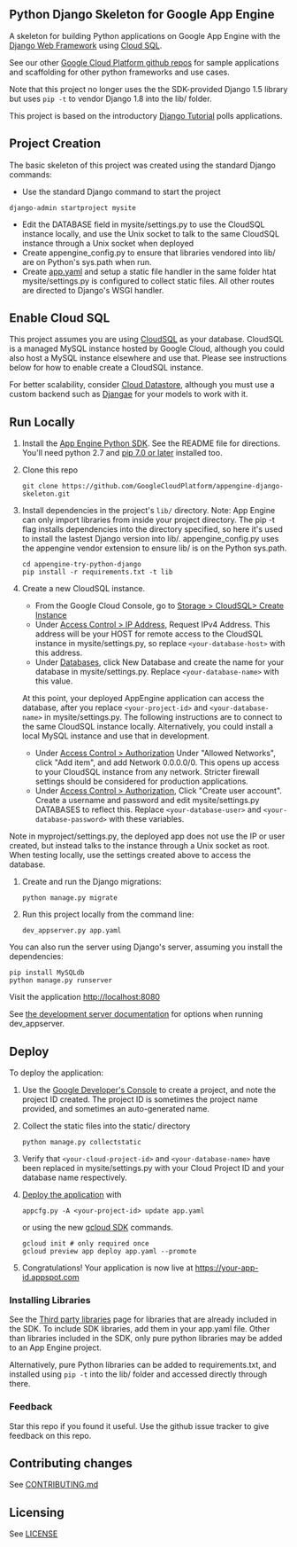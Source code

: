 ## Python Django Skeleton for Google App Engine

A skeleton for building Python applications on Google App Engine with the
[Django Web Framework](https://www.djangoproject.com/) using
[Cloud SQL](https://cloud.google.com/sql/docs/introduction).

See our other [Google Cloud Platform github
repos](https://github.com/GoogleCloudPlatform) for sample applications and
scaffolding for other python frameworks and use cases.

Note that this project no longer uses the the SDK-provided Django 1.5 library but
uses `pip -t` to vendor Django 1.8 into the lib/ folder.

This project is based on the introductory [Django Tutorial](https://docs.djangoproject.com/en/1.8/intro/tutorial01/)
polls applications.

## Project Creation

The basic skeleton of this project was created using the standard Django commands:

  *  Use the standard Django command to start the project
   ```
   django-admin startproject mysite
   ```
  * Edit the DATABASE field in mysite/settings.py to use the CloudSQL instance locally,
    and use the Unix socket to talk to the same CloudSQL instance through a Unix socket
    when deployed
  * Create appengine_config.py to ensure that libraries vendored into lib/ are on Python's
    sys.path when run.
  * Create [app.yaml](https://cloud.google.com/appengine/docs/python/config/appconfig?hl=en)
    and setup a static file handler in the same folder htat mysite/settings.py is configured
    to collect static files. All other routes are directed to Django's WSGI handler.

## Enable Cloud SQL

This project assumes you are using [CloudSQL](https://cloud.google.com/sql/docs/introduction)
as your database. CloudSQL is a managed MySQL instance hosted by Google Cloud, although you
could also host a MySQL instance elsewhere and use that. Please see instructions below
for how to enable create a CloudSQL instance.

For better scalability, consider
[Cloud Datastore](https://cloud.google.com/datastore/docs/concepts/overview?hl=en), although
you must use a custom backend such as [Djangae](https://github.com/potatolondon/djangae) for your
models to work with it.

## Run Locally
1. Install the [App Engine Python SDK](https://developers.google.com/appengine/downloads).
See the README file for directions. You'll need python 2.7 and [pip 7.0 or later](http://www.pip-installer.org/en/latest/installing.html) installed too.

1. Clone this repo

   ```
   git clone https://github.com/GoogleCloudPlatform/appengine-django-skeleton.git
   ```
1. Install dependencies in the project's `lib/` directory.
   Note: App Engine can only import libraries from inside your project directory. The pip -t flag installs dependencies into the
   directory specified, so here it's used to install the lastest Django version into lib/. appengine_config.py uses the
   appengine vendor extension to ensure lib/ is on the Python sys.path.

   ```
   cd appengine-try-python-django
   pip install -r requirements.txt -t lib
   ```
1. Create a new CloudSQL instance.
    * From the Google Cloud Console, go to [Storage > CloudSQL> Create Instance](https://console.developers.google.com/project/_/sql/create)
    * Under [Access Control > IP Address](https://console.developers.google.com/project/_/sql/instances/polls/access-control/ip),  Request IPv4 Address. This address will be your HOST for remote access to the
      CloudSQL instance in mysite/settings.py, so replace `<your-database-host>` with this address.
    * Under [Databases](https://console.developers.google.com/project/_/sql/instances/polls/databases), click New Database and create the name for your database in mysite/settings.py. Replace
      `<your-database-name>` with this value.

    At this point, your deployed AppEngine application can access the database, after you replace `<your-project-id>` and
    `<your-database-name>` in mysite/settings.py. The following instructions are to connect to the same CloudSQL instance
    locally. Alternatively, you could install a local MySQL instance and use that in development.

    * Under [Access Control > Authorization](https://console.developers.google.com/project/_/sql/instances/polls/access-control/authorization) Under "Allowed Networks", click "Add item", and add Network 0.0.0.0/0. This opens up
          access to your CloudSQL instance from any network. Stricter firewall settings should be considered for production
          applications.
    * Under  [Access Control > Authorization](https://console.developers.google.com/project/_/sql/instances/polls/access-control/users), Click
          "Create user account". Create a username and password and edit mysite/settings.py DATABASES
          to reflect this. Replace `<your-database-user>` and `<your-database-password>` with these variables.

Note in myproject/settings.py, the deployed app does not use the IP or user created, but instead talks to the instance through a Unix
socket as root. When testing locally, use the settings created above to access the database.

1. Create and run the Django migrations:

    ```
    python manage.py migrate
    ```


1. Run this project locally from the command line:

   ```
   dev_appserver.py app.yaml
   ```

  You can also run the server using Django's server, assuming you install the dependencies:
  ```
  pip install MySQLdb
  python manage.py runserver
  ```

Visit the application [http://localhost:8080](http://localhost:8080)

See [the development server documentation](https://developers.google.com/appengine/docs/python/tools/devserver)
for options when running dev_appserver.

## Deploy
To deploy the application:

1. Use the [Google Developer's Console](https://console.developer.google.com) to create a
   project, and note the project ID created. The project ID is sometimes the project
   name provided, and sometimes an auto-generated name.
1. Collect the static files into the static/ directory
   ```
   python manage.py collectstatic
   ```
1. Verify that `<your-cloud-project-id>` and `<your-database-name>` have been replaced in mysite/settings.py
   with your Cloud Project ID and your database name respectively.
1. [Deploy the
   application](https://developers.google.com/appengine/docs/python/tools/uploadinganapp) with

   ```
   appcfg.py -A <your-project-id> update app.yaml
   ```

   or using the new [gcloud SDK](https://cloud.google.com/sdk/?hl=en) commands.
   ```
   gcloud init # only required once
   gcloud preview app deploy app.yaml --promote
   ```

1. Congratulations!  Your application is now live at https://your-app-id.appspot.com

### Installing Libraries
See the [Third party
libraries](https://developers.google.com/appengine/docs/python/tools/libraries27)
page for libraries that are already included in the SDK.  To include SDK
libraries, add them in your app.yaml file. Other than libraries included in
the SDK, only pure python libraries may be added to an App Engine project.

Alternatively, pure Python libraries can be added to requirements.txt, and
installed using `pip -t` into the lib/ folder and accessed directly through
there.

### Feedback
Star this repo if you found it useful. Use the github issue tracker to give
feedback on this repo.

## Contributing changes
See [CONTRIBUTING.md](CONTRIBUTING.md)

## Licensing
See [LICENSE](LICENSE)
